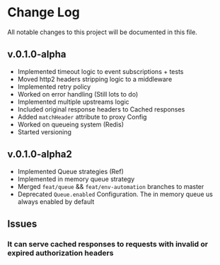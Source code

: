 # Change Log

All notable changes to this project will be documented in this file.

## v.0.1.0-alpha

- Implemented timeout logic to event subscriptions + tests
- Moved http2 headers stripping logic to a middleware
- Implemented retry policy
- Worked on error handling (Still lots to do)
- Implemented multiple upstreams logic
- Included original response headers to Cached responses
- Added `matchHeader` attribute to proxy Config
- Worked on queueing system (Redis)
- Started versioning

## v.0.1.0-alpha2
- Implemented Queue strategies (Ref)
- Implemented in memory queue strategy
- Merged `feat/queue` && `feat/env-automation` branches to master
- Deprecated `Queue.enabled` Configuration. The in memory queue us always enabled by default

## Issues
### It can serve cached responses to requests with invalid or expired authorization headers